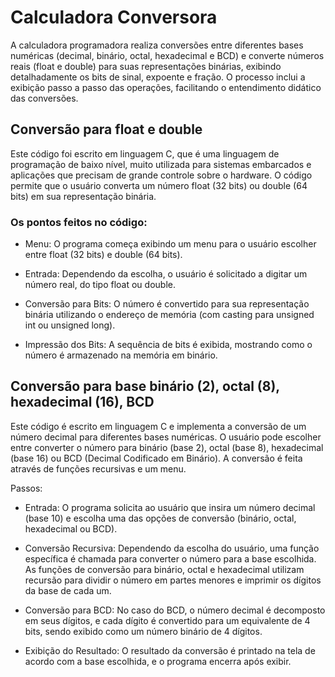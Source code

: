 # Calculadora Conversora
A calculadora programadora realiza conversões entre diferentes bases numéricas (decimal, binário, octal, hexadecimal e BCD) e converte números reais (float e double) para suas representações binárias, exibindo detalhadamente os bits de sinal, expoente e fração. O processo inclui a exibição passo a passo das operações, facilitando o entendimento didático das conversões.

## Conversão para float e double
Este código foi escrito em linguagem C, que é uma linguagem de programação de baixo nível, muito utilizada para sistemas embarcados e aplicações que precisam de grande controle sobre o hardware. O código permite que o usuário converta um número float (32 bits) ou double (64 bits) em sua representação binária.

### Os pontos feitos no código:

* Menu: O programa começa exibindo um menu para o usuário escolher entre float (32 bits) e double (64 bits).

* Entrada: Dependendo da escolha, o usuário é solicitado a digitar um número real, do tipo float ou double.

* Conversão para Bits: O número é convertido para sua representação binária utilizando o endereço de memória (com casting para unsigned int ou unsigned long).

* Impressão dos Bits: A sequência de bits é exibida, mostrando como o número é armazenado na memória em binário.

## Conversão para base binário (2), octal (8), hexadecimal (16), BCD 
Este código é escrito em linguagem C e implementa a conversão de um número decimal para diferentes bases numéricas. O usuário pode escolher entre converter o número para binário (base 2), octal (base 8), hexadecimal (base 16) ou BCD (Decimal Codificado em Binário). A conversão é feita através de funções recursivas e um menu.

Passos:

* Entrada: O programa solicita ao usuário que insira um número decimal (base 10) e escolha uma das opções de conversão (binário, octal, hexadecimal ou BCD).

* Conversão Recursiva: Dependendo da escolha do usuário, uma função específica é chamada para converter o número para a base escolhida. As funções de conversão para binário, octal e hexadecimal utilizam recursão para dividir o número em partes menores e imprimir os dígitos da base de cada um.

* Conversão para BCD: No caso do BCD, o número decimal é decomposto em seus dígitos, e cada dígito é convertido para um equivalente de 4 bits, sendo exibido como um número binário de 4 dígitos.

* Exibição do Resultado: O resultado da conversão é printado na tela de acordo com a base escolhida, e o programa encerra após exibir.

